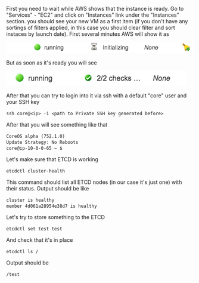 First you need to wait while AWS shows that the instance is ready. Go to "Services" - "EC2" and click on "Instances" link under the "Instances" section. you should see your new VM as a first item (if you don't have any sortings of filters applied, in this case you should clear filter and sort instaces by launch date). First several minutes AWS will show it as

![Preparing instance](/assets/2_1.png)

But as soon as it's ready you will see

![Ready instance](/assets/2_2.png)

After that you can try to login into it via ssh with a default "core" user and your SSH key

    ssh core@<ip> -i <path to Private SSH key generated before>
    
After that you will see something like that

    CoreOS alpha (752.1.0)
    Update Strategy: No Reboots
    core@ip-10-0-0-65 ~ $
    
Let's make sure that ETCD is working 

    etcdctl cluster-health

This command should list all ETCD nodes (in our case it's just one) with their status. Output should be like 

    cluster is healthy
    member 4d061a28954e38d7 is healthy

Let's try to store something to the ETCD

    etcdctl set test test
    
And check that it's in place

    etcdctl ls /

Output should be 

    /test